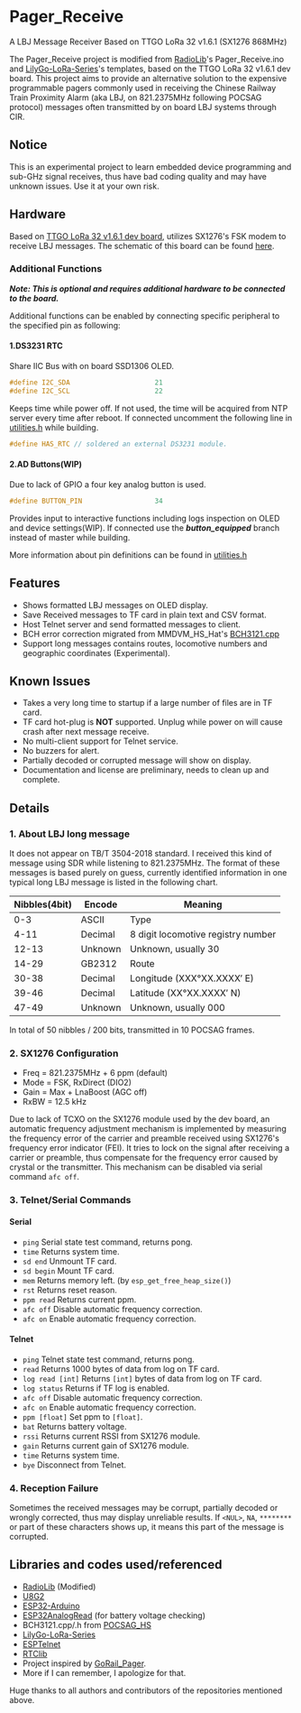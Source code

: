 # Pager_Receive
A LBJ Message Receiver Based on TTGO LoRa 32 v1.6.1 (SX1276 868MHz)

The Pager_Receive project is modified from [RadioLib](https://github.com/jgromes/RadioLib)'s Pager_Receive.ino and 
[LilyGo-LoRa-Series](https://github.com/Xinyuan-LilyGO/LilyGo-LoRa-Series)'s templates,
based on the TTGO LoRa 32 v1.6.1 dev board.
This project aims to provide an alternative solution to the expensive programmable 
pagers commonly used in receiving the Chinese Railway Train Proximity Alarm
(aka LBJ, on 821.2375MHz following POCSAG protocol) messages often transmitted 
by on board LBJ systems through CIR.

## Notice
This is an experimental project to learn embedded device programming and sub-GHz signal
receives, thus have bad coding quality and may have unknown issues. Use it at your own risk.

## Hardware
Based on [TTGO LoRa 32 v1.6.1 dev board](https://www.lilygo.cc/products/lora3), utilizes SX1276's FSK modem to 
receive LBJ messages.
The schematic of this board can be found [here](https://github.com/Xinyuan-LilyGO/LilyGo-LoRa-Series/blob/master/schematic/T3_V1.6.1.pdf).

### Additional Functions
***Note: This is optional and requires additional hardware to be connected to the board.***

Additional functions can be enabled by connecting specific peripheral to the specified pin as following:

#### 1.DS3231 RTC
Share IIC Bus with on board SSD1306 OLED.
```c++
#define I2C_SDA                     21
#define I2C_SCL                     22
```
Keeps time while power off. If not used, the time will be acquired from NTP server every time after reboot.
If connected uncomment the following line in [utilities.h](src/utilities.h) while building.
```c++
#define HAS_RTC // soldered an external DS3231 module.
```

#### 2.AD Buttons(WIP)
Due to lack of GPIO a four key analog button is used. 
```c++
#define BUTTON_PIN                  34
```
Provides input to interactive functions including logs inspection on OLED and device settings(WIP). If connected use
the ***button_equipped*** branch instead of master while building.

More information about pin definitions can be found in [utilities.h](src/utilities.h)

## Features
- Shows formatted LBJ messages on OLED display.
- Save Received messages to TF card in plain text and CSV format.
- Host Telnet server and send formatted messages to client.
- BCH error correction migrated from MMDVM_HS_Hat's [BCH3121.cpp](https://github.com/phl0/POCSAG_HS/blob/master/BCH3121.cpp)
- Support long messages contains routes, locomotive numbers and geographic coordinates (Experimental).

## Known Issues
- Takes a very long time to startup if a large number of files are in TF card.
- TF card hot-plug is **NOT** supported. Unplug while power on will cause crash after next message receive.
- No multi-client support for Telnet service.
- No buzzers for alert.
- Partially decoded or corrupted message will show on display.
- Documentation and license are preliminary, needs to clean up and complete.

## Details
### 1. About LBJ long message
It does not appear on TB/T 3504-2018 standard. 
I received this kind of message using SDR while listening to 821.2375MHz. 
The format of these messages is based purely on guess, currently identified information in one typical long LBJ message is listed in the following chart.  

| Nibbles(4bit) | Encode  | Meaning                            |
|---------------|---------|------------------------------------|
| 0-3           | ASCII   | Type                               |
| 4-11          | Decimal | 8 digit locomotive registry number |
| 12-13         | Unknown | Unknown, usually 30                |
| 14-29         | GB2312  | Route                              |
| 30-38         | Decimal | Longitude (XXX°XX.XXXX′ E)         |
| 39-46         | Decimal | Latitude (XX°XX.XXXX′ N)           |
| 47-49         | Unknown | Unknown, usually 000               |

In total of 50 nibbles / 200 bits, transmitted in 10 POCSAG frames.
### 2. SX1276 Configuration
- Freq = 821.2375MHz + 6 ppm (default)
- Mode = FSK, RxDirect (DIO2)
- Gain = Max + LnaBoost (AGC off)
- RxBW = 12.5 kHz

Due to lack of TCXO on the SX1276 module used by the dev board, an automatic frequency adjustment mechanism is 
implemented by measuring the frequency error of the carrier and preamble received using SX1276's frequency error indicator
(FEI). It tries to lock on the signal after receiving a carrier or preamble, thus compensate for the frequency error 
caused by crystal or the transmitter. This mechanism can be disabled via serial command `afc off`.

### 3. Telnet/Serial Commands
#### Serial
- `ping` Serial state test command, returns pong.
- `time` Returns system time.
- `sd end` Unmount TF card.
- `sd begin` Mount TF card.
- `mem` Returns memory left. (by `esp_get_free_heap_size()`)
- `rst` Returns reset reason.
- `ppm read` Returns current ppm.
- `afc off` Disable automatic frequency correction.
- `afc on` Enable automatic frequency correction.

#### Telnet
- `ping` Telnet state test command, returns pong.
- `read` Returns 1000 bytes of data from log on TF card.
- `log read [int]` Returns `[int]` bytes of data from log on TF card.
- `log status` Returns if TF log is enabled.
- `afc off` Disable automatic frequency correction.
- `afc on` Enable automatic frequency correction.
- `ppm [float]` Set ppm to `[float]`.
- `bat` Returns battery voltage.
- `rssi` Returns current RSSI from SX1276 module.
- `gain` Returns current gain of SX1276 module.
- `time` Returns system time.
- `bye` Disconnect from Telnet.

### 4. Reception Failure
Sometimes the received messages may be corrupt, partially decoded or wrongly corrected, thus may display unreliable results.
If `<NUL>`, `NA`, `********` or part of these characters shows up, it means this part of the message is corrupted.

## Libraries and codes used/referenced
[//]: # (todo: add links)
- [RadioLib](https://github.com/jgromes/RadioLib) (Modified)
- [U8G2](https://github.com/olikraus/u8g2)
- [ESP32-Arduino](https://github.com/espressif/arduino-esp32)
- [ESP32AnalogRead](https://github.com/madhephaestus/ESP32AnalogRead.git) (for battery voltage checking)
- BCH3121.cpp/.h from [POCSAG_HS](https://github.com/phl0/POCSAG_HS)
- [LilyGo-LoRa-Series](https://github.com/Xinyuan-LilyGO/LilyGo-LoRa-Series)
- [ESPTelnet](https://github.com/LennartHennigs/ESPTelnet)
- [RTClib](https://github.com/adafruit/RTClib.git)
- Project inspired by [GoRail_Pager](https://github.com/killeder/GoRail_Pager).
- More if I can remember, I apologize for that.

Huge thanks to all authors and contributors of the repositories mentioned above.